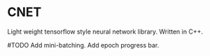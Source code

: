 # CNET
Light weight tensorflow style neural network library. Written in C++.

#TODO
Add mini-batching.
Add epoch progress bar.
